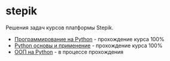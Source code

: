 # stepik
Решения задач курсов платформы Stepik.
+ [Программирование на Python](https://stepik.org/course/67/syllabus) - прохождение курса 100%
+ [Python основы и применение](https://stepik.org/course/512/syllabus) - прохождение курса 100%
+ [ООП на Python](https://stepik.org/course/72969/syllabus) - в процессе прохождения
